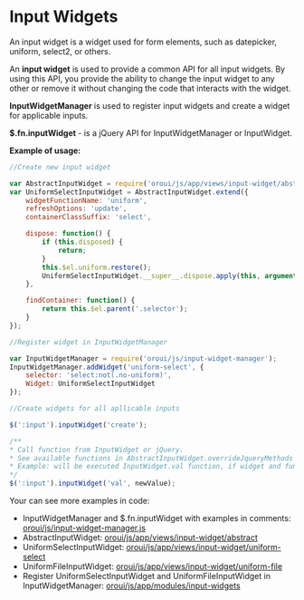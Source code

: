 <a id="bundle-docs-platform-ui-bundle-input-widgets"></a>

# Input Widgets

An input widget is a widget used for form elements, such as datepicker, uniform, select2, or others.

An **input widget** is used to provide a common API for all input widgets.
By using this API, you provide the ability to change the input widget to any other or remove it without changing the code that interacts with the widget.

**InputWidgetManager** is used to register input widgets and create a widget for applicable inputs.

**$.fn.inputWidget** - is a jQuery API for InputWidgetManager or InputWidget.

**Example of usage:**

```javascript
//Create new input widget

var AbstractInputWidget = require('oroui/js/app/views/input-widget/abstract');
var UniformSelectInputWidget = AbstractInputWidget.extend({
    widgetFunctionName: 'uniform',
    refreshOptions: 'update',
    containerClassSuffix: 'select',

    dispose: function() {
        if (this.disposed) {
            return;
        }
        this.$el.uniform.restore();
        UniformSelectInputWidget.__super__.dispose.apply(this, arguments);
    },

    findContainer: function() {
        return this.$el.parent('.selector');
    }
});

//Register widget in InputWidgetManager

var InputWidgetManager = require('oroui/js/input-widget-manager');
InputWidgetManager.addWidget('uniform-select', {
    selector: 'select:not(.no-uniform)',
    Widget: UniformSelectInputWidget
});

//Create widgets for all apllicable inputs

$(':input').inputWidget('create');

/**
* Call function from InputWidget or jQuery.
* See available functions in AbstractInputWidget.overrideJqueryMethods
* Example: will be executed InputWidget.val function, if widget and function exists, or $.val function.
*/
$(':input').inputWidget('val', newValue);
```

Your can see more examples in code:

* InputWidgetManager and $.fn.inputWidget with examples in comments: <a href="https://github.com/oroinc/platform/tree/4.2/src/Oro/Bundle/UIBundle/Resources/public/js/input-widget-manager.js" target="_blank">oroui/js/input-widget-manager.js</a>
* AbstractInputWidget: <a href="https://github.com/oroinc/platform/tree/4.2/src/Oro/Bundle/UIBundle/Resources/public/js/app/views/input-widget/abstract.js" target="_blank">oroui/js/app/views/input-widget/abstract</a>
* UniformSelectInputWidget: <a href="https://github.com/oroinc/platform/tree/4.2/src/Oro/Bundle/UIBundle/Resources/public/js/app/views/input-widget/uniform-select.js" target="_blank">oroui/js/app/views/input-widget/uniform-select</a>
* UniformFileInputWidget: <a href="https://github.com/oroinc/platform/tree/4.2/src/Oro/Bundle/UIBundle/Resources/public/js/app/views/input-widget/uniform-file.js" target="_blank">oroui/js/app/views/input-widget/uniform-file</a>
* Register UniformSelectInputWidget and UniformFileInputWidget in InputWidgetManager: <a href="https://github.com/oroinc/platform/tree/4.2/src/Oro/Bundle/UIBundle/Resources/public/js/app/modules/input-widgets.js" target="_blank">oroui/js/app/modules/input-widgets</a>

<!-- Frontend -->
